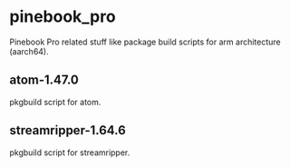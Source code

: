 # pinebook_pro
Pinebook Pro related stuff like package build scripts for arm architecture (aarch64).

## atom-1.47.0

pkgbuild script for atom.

## streamripper-1.64.6

pkgbuild script for streamripper.
